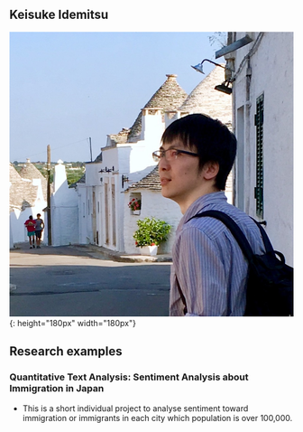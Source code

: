 ## Keisuke Idemitsu
![](./img/avatar.JPG){: height="180px" width="180px"}

## Research examples

### Quantitative Text Analysis: Sentiment Analysis about Immigration in Japan
 - This is a short individual project to analyse sentiment toward immigration or immigrants in each city which population is over 100,000.





